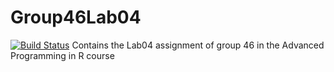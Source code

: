 # Group46Lab04
[![Build Status](https://travis-ci.org/EricLiU94/Group46Lab04.svg?branch=master)](https://travis-ci.org/EricLiU94/Group46Lab04)
Contains the Lab04 assignment of group 46 in the Advanced Programming in R course
